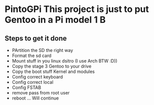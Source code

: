 # PintoGPi This project is just to put Gentoo in a Pi model 1 B

## Steps to get it done

- PArtition the SD the right way
- Format the sd card
- Mount stuff in you linux dsitro (I use Arch BTW :D))
- Copy the stage 3 Gentoo to your drive
- Copy the boot stuff Kernel and modules
- Config correct keyboard
- Config correct local
- Config FSTAB
- remove pass from root user
- reboot
... Will continue
  
